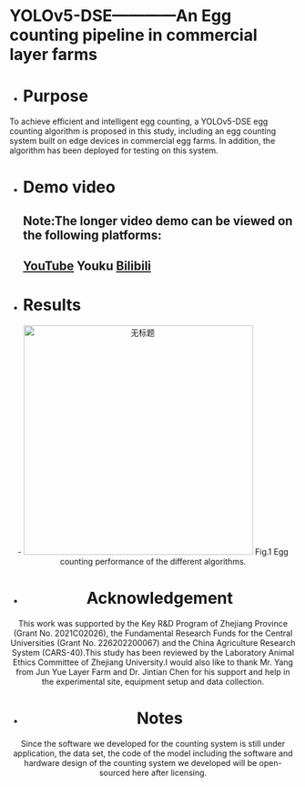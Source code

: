 # YOLOv5-DSE————An Egg counting pipeline in commercial layer farms
- # Purpose
To achieve efficient and intelligent egg counting, a YOLOv5-DSE egg counting algorithm is proposed in this study, including an egg counting system built on edge devices in commercial egg farms. In addition, the algorithm has been deployed for testing on this system.
- # Demo video
  ## Note:The longer video demo can be viewed on the following platforms:
  ## [YouTube](https://youtu.be/xRCAaqs1efI) Youku  [Bilibili]()
- # Results
<div align=center>
- <img width="403" alt="无标题" src="https://github.com/PuristWu/Egg_counting/assets/90194261/74f86758-895a-4415-aafc-83bcf33ad6d7">
 Fig.1  Egg counting performance of the different algorithms.

- # Acknowledgement
This work was supported by the Key R&D Program of Zhejiang Province (Grant No. 2021C02026), the Fundamental Research Funds for the Central Universities (Grant No. 226202200067) and the China Agriculture Research System (CARS-40).This study has been reviewed by the Laboratory Animal Ethics Committee of Zhejiang University.I would also like to thank Mr. Yang from Jun Yue Layer Farm and Dr. Jintian Chen for his support and help in the experimental site, equipment setup and data collection.

- # Notes
Since the software we developed for the counting system is still under application, the data set, the code of the model including the software and hardware design of the counting system we developed will be open-sourced here after licensing.

